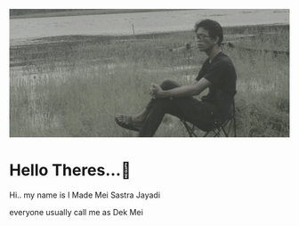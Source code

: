 ![alt text](https://github.com/MeiSastraJayadi/MeiSastraJayadi/blob/master/profile2.jpeg "Mei's Profile")
# Hello Theres...:wave:

Hi.. my name is I Made Mei Sastra Jayadi

everyone usually call me as Dek Mei



